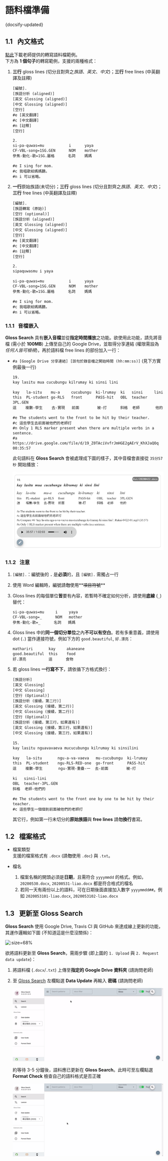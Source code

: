 # 語料檔準備

{docsify-updated}

## 1.1 &nbsp; 內文格式

[點此](/_media/elicitation-sample.docx ":ignore")下載老師提供的轉寫語料檔範例。  
下方為 **1 個句子**的轉寫範例，支援的兩種格式：

1. **三行** gloss lines (切分且對齊之*族語*、*英文*、*中文*)；**三行** free lines (中英翻譯及註釋)

    ```
    [編號].
    [族語分析 (aligned)]
    [英文 Glossing (aligned)]
    [中文 Glossing (aligned)]
    [空行]
    #e [英文翻譯]
    #c [中文翻譯]
    #n [註釋]
    [空行]
    ```

	```
	2.
	si-pa-quwas=mu           i      yaya
	CF-VBL-song=1SG.GEN      NOM    mother
	參焦-動化-歌=1SG.屬格      名詞    媽媽
	
	#e I sing for mom.
	#c 我唱歌給媽媽聽。
	#n i 可以省略。
	```


1. **一行**原始族語(未切分)；**三行** gloss lines (切分且對齊之*族語*、*英文*、*中文*)；**三行** free lines (中英翻譯及註釋)

    ```
    [編號].
    [族語轉寫 (原始)]
    [空行 (optional)]
    [族語分析 (aligned)]
    [英文 Glossing (aligned)]
    [中文 Glossing (aligned)]
    [空行]
    #e [英文翻譯]
    #c [中文翻譯]
    #n [註釋]
    [空行]
    ```

	```
	2.
	sipaquwasmu i yaya

	si-pa-quwas=mu           i      yaya
	CF-VBL-song=1SG.GEN      NOM    mother
	參焦-動化-歌=1SG.屬格      名詞    媽媽
	
	#e I sing for mom.
	#c 我唱歌給媽媽聽。
	#n i 可以省略。
    ```


### 1.1.1 &nbsp; 音檔嵌入

**Gloss Search** 具有**嵌入音檔**並從**指定時間播放**之功能。欲使用此功能，請先將音檔 (需小於 **100MB**) 上傳至自己的 Google Drive，並取得分享連結 (權限需設為*任何人皆可檢視*)，再於語料檔 free lines 的部份加入一行：

- `#a [Google Drive 分享連結] [該句於錄音檔之開始時間 (hh:mm:ss)]` (見下方實例最後一行)

	```
	19.
	kay lasitu mua cucubungu kilrumay ki sinsi lini

	kay   la-situ    mu-a     cucubungu  ki-lrumay  ki   sinsi     lini
	this  PL-student go-RLS   front      PASS-hit   OBL  teacher   3PL.GEN
	這    複數-學生    去-實現   前面        被-打      斜格  老師       他的

	#e The students went to the front to be hit by their teacher.
	#c 這些學生去前面被他們的老師打
	#n Only 1 RLS marker present when there are multiple verbs in a sentence.
	#a https://drive.google.com/file/d/19_Z0TAciVvfrJmHGE2gAErV_KhXJaQOq 00:35:57
	```

	此句語料在 **Gloss Search** 會被處理成下圖的樣子，其中音檔會直接從 `35分57秒` 開始播放：

	![](./_media/UI-audio-gloss.png ':size=65%')



### 1.1.2 &nbsp; 注意

1. `[編號].`：編號後的 **`.`** 是**必須**的，且 `[編號].` 需獨占一行
1. 使用 Word 編輯時，編號請**勿**使用**~~項目符號~~**
1. Gloss lines 的每個單位**皆**要有內容，若暫時不確定如何分析，請使用**底線** (`_`) 替代：

	```
	si-pa-quwas=mu     i     yaya
	CF-VBL-song=_      NOM   mother
	參焦-動化-歌=_      名詞   媽媽
	```
1. Gloss lines 中的**同一個切分單位**之內**不可以有空白**。若有多重意義，請使用 dot (`.`) 當作連接符號，例如下方的 `good.beautiful`, `好.漂亮`：

	```
	mathariri       kay     akaneane
	good.beautiful  this    food
	好.漂亮          這      食物
	```


1. 若 gloss lines **一行寫不下**，請依循下方格式換行：

	```
	[族語分析]
    [英文 Glossing]
    [中文 Glossing]
	[空行 (Optional)]
	[族語分析 (接續，第二行)]
    [英文 Glossing (接續，第二行)]
    [中文 Glossing (接續，第二行)]
	[空行 (Optional)]
	[族語分析 (接續，第三行，如果還有)]
    [英文 Glossing (接續，第三行，如果還有)]
    [中文 Glossing (接續，第三行，如果還有)]

	15.
	kay lasitu nguavavaeva mucucubungu kilrumay ki sinsilini

	kay   la-situ       ngu-a-va-vaeva   mu-cucubungu  ki-lrumay
	this  PL-student    ngu-RLS-RED-one  go-front      PASS-hit
	這    複數-學生       ngu-實現-重疊-一  去-前面        被-打

	ki   sinsi-lini
	OBL  teacher-3PL.GEN
	斜格  老師-他們的

	#e The students went to the front one by one to be hit by their teacher.
	#c 這些學生一個個到前面被他們的老師打
	```

	其它行，例如第一行未切分的**原始族語**與 **free lines** 請**勿換行**書寫。


## 1.2 &nbsp; 檔案格式

- 檔案類型  
支援的檔案格式有 `.docx` (請**勿**使用 `.doc`) 與 `.txt`。

- 檔名

	1. 檔案名稱的開頭必須是**日期**，且需符合 `yyyymmdd` 的格式。例如，`20200530.docx`, `20200531-liao.docx` 都是符合格式的檔名
	1. 若同一天有兩份以上的語料，可在日期後面直接加入數字 `yyyymmdd##`。例如 `2020053101-liao.docx`, `2020053102-liao.docx`


## 1.3 &nbsp; 更新至 Gloss Search

**Gloss Search** 使用 Google Drive, Travis CI 與 GitHub 來達成線上更新的功能，其運作邏輯如下圖 (不知道這是什麼沒關係)：

![](https://img.yongfu.name/posts/gloss-search-webbased.png ':size=68%')

欲將語料更新至 **Gloss Search**，需兩步驟 (即上圖的 `1. Upload` 與 `2. Request data update`)：

1. 將語料檔 (`.docx`/`.txt`) 上傳至**指定的 Google Drive 資料夾** (請詢問老師)
1. 至 [Gloss Search](https://glosss.yongfu.name) 左欄點選 **Data Update** 再輸入 **密碼** (請詢問老師)

	![](./_media/UI-data-update.gif ':size=85%')

	約等待 3-5 分鐘後，語料應已更新在 **Gloss Search**。此時可至左欄點選 **Format Check** 檢查自己的語料格式是否正確

	![](./_media/UI-format-check.gif ':size=85%')